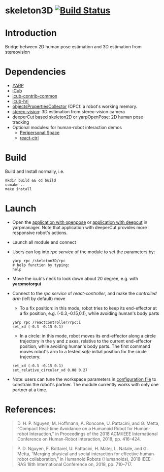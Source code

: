 skeleton3D [![Build Status](https://travis-ci.org/towardthesea/skeleton3D.svg?branch=feature%2Fadd-avoidance-module)](https://travis-ci.org/towardthesea/skeleton3D)
===

# Introduction
Bridge between 2D human pose estimation and 3D estimation from stereovision

# Dependencies
- [YARP](https://github.com/robotology/yarp)
- [iCub](https://github.com/robotology/icub-main)
- [icub-contrib-common](https://github.com/robotology/icub-contrib-common)
- [icub-hri](https://github.com/robotology/icub-hri)
- [objectsPropertiesCollector](http://wiki.icub.org/brain/group__objectsPropertiesCollector.html) (OPC): a robot's working memory.
- [stereo-vision](https://github.com/robotology/stereo-vision): 3D estimation from stereo-vision camera
- [deeperCut based skeleton2D](https://github.com/towardthesea/pose-tensorflow) or [yarpOpenPose](https://github.com/robotology/human-sensing/tree/master/yarpOpenPose): 2D human pose tracking
- Optional modules: for human-robot interaction demos
	- [Peripersonal Space](https://github.com/robotology/peripersonal-space)
	- [react-ctrl](https://github.com/robotology/react-control)


# Build
Build and Install normally, i.e.
```
mkdir build && cd build
ccmake ..
make install
```

# Launch
- Open the [application with openpose](https://github.com/robotology/skeleton3D/blob/master/app/script/PPS_modulation_iCub_skeleton3D_openpose.xml) or [application with deepcut](https://github.com/robotology/skeleton3D/blob/master/app/script/PPS_modulation_iCub_skeleton3D.xml) in yarpmanager. Note that application with deeperCut provides more responsive robot's actions. 
- Launch all module and connect
- Users can log into *rpc service* of the module to set the parameters by:
	```
	yarp rpc /skeleton3D/rpc
	# help function by typing:
	help
	```
- Move the icub's neck to look down about 20 degree, e.g. with **yarpmotorgui**
- Connect to the *rpc service* of *react-controller*, and make the *controlled arm* (left by default) move 
	- To a fix position: in this mode, robot tries to keep its end-effector at a fix position, e.g. (-0.3,-0.15,0.1), while avoiding human's body parts
	```
	yarp rpc /reactController/rpc:i  
	set_xd (-0.3 -0.15 0.1)
	```
	- In a circle: in this mode, robot moves its end-effector along a circle trajectory in the y and z axes, relative to the current end-effector position, while avoiding human's body parts. The first command moves robot's arm to a tested *safe* initial position for the circle trajectory.
	```
	set_xd (-0.3 -0.15 0.1)
	set_relative_circular_xd 0.08 0.27
	```

- Note: users can tune the workspace parameters in [configuration file](https://github.com/robotology/skeleton3D/blob/master/app/conf/skeleton3D.ini) to constrain the robot's partner. The module currently works with only one partner at a time.

# References:

> D. H. P. Nguyen, M. Hoffmann, A. Roncone, U. Pattacini, and G. Metta, “Compact Real-time Avoidance on a Humanoid Robot for Human-robot Interaction,” in Proceedings of the 2018 ACM/IEEE International Conference on Human-Robot Interaction, 2018, pp. 416–424.

> P. D. Nguyen, F. Bottarel, U. Pattacini, H. Matej, L. Natale, and G. Metta, “Merging physical and social interaction for effective human-robot collaboration,” in Humanoid Robots (Humanoids), 2018 IEEE-RAS 18th International Conference on, 2018, pp. 710–717.





